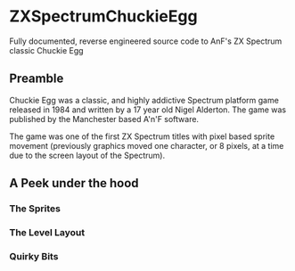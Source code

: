 # ZXSpectrumChuckieEgg
Fully documented, reverse engineered source code to AnF's ZX Spectrum classic Chuckie Egg

## Preamble

Chuckie Egg was a classic, and highly addictive Spectrum platform game released in 1984 and written by a 17 year old Nigel Alderton.  The game was published by the Manchester based A'n'F software. 

The game was one of the first ZX Spectrum titles with pixel based sprite movement (previously graphics moved one character, or 8 pixels, at a time due to the screen layout of the Spectrum).

## A Peek under the hood

### **The Sprites**

### **The Level Layout**

### **Quirky Bits**
